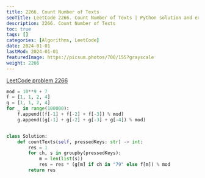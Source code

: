 ```yaml
---
title: 2266. Count Number of Texts
seoTitle: LeetCode 2266. Count Number of Texts | Python solution and explanation
description: 2266. Count Number of Texts
toc: true
tags: []
categories: [Algorithms, LeetCode]
date: 2024-01-01
lastMod: 2024-01-01
featuredImage: https://picsum.photos/700/155?grayscale
weight: 2266
---
```


[LeetCode problem 2266](https://leetcode.com/problems/count-number-of-texts/)

```python
mod = 10**9 + 7
f = [1, 1, 2, 4]
g = [1, 1, 2, 4]
for _ in range(100000):
    f.append((f[-1] + f[-2] + f[-3]) % mod)
    g.append((g[-1] + g[-2] + g[-3] + g[-4]) % mod)


class Solution:
    def countTexts(self, pressedKeys: str) -> int:
        res = 1
        for ch, s in groupby(pressedKeys):
            m = len(list(s))
            res = res * (g[m] if ch in "79" else f[m]) % mod
        return res

```
